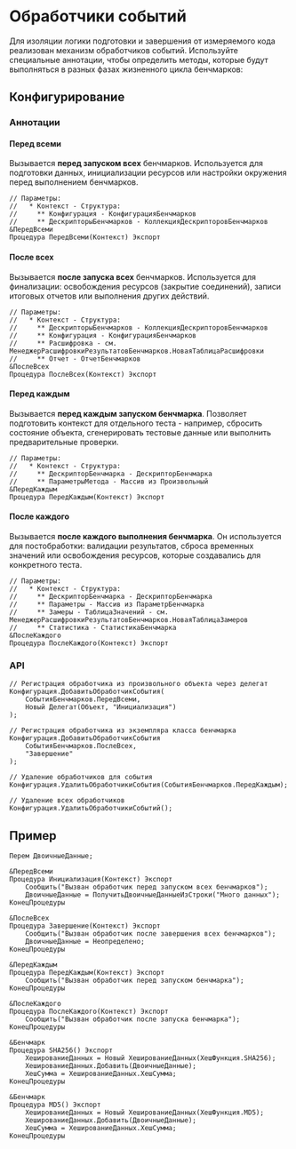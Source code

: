 # Обработчики событий

Для изоляции логики подготовки и завершения от измеряемого кода реализован механизм обработчиков событий.
Используйте специальные аннотации, чтобы определить методы, которые будут выполняться в разных фазах жизненного цикла бенчмарков: 

## Конфигурирование 

### Аннотации

#### Перед всеми
Вызывается **перед запуском всех** бенчмарков.
Используется для подготовки данных, инициализации ресурсов или настройки окружения перед выполнением бенчмарков.

```bsl
// Параметры:
//   * Контекст - Структура:
//     ** Конфигурация - КонфигурацияБенчмарков
//     ** ДескрипторыБенчмарков - КоллекцияДескрипторовБенчмарков
&ПередВсеми
Процедура ПередВсеми(Контекст) Экспорт
```

#### После всех
Вызывается **после запуска всех** бенчмарков.
Используется для финализации: освобождения ресурсов (закрытие соединений), записи итоговых отчетов или выполнения других действий.

```bsl
// Параметры:
//   * Контекст - Структура:
//     ** ДескрипторыБенчмарков - КоллекцияДескрипторовБенчмарков
//     ** Конфигурация - КонфигурацияБенчмарков
//     ** Расшифровка - см. МенеджерРасшифровкиРезультатовБенчмарков.НоваяТаблицаРасшифровки
//     ** Отчет - ОтчетБенчмарков
&ПослеВсех
Процедура ПослеВсех(Контекст) Экспорт
```

#### Перед каждым
Вызывается **перед каждым запуском бенчмарка**. 
Позволяет подготовить контекст для отдельного теста - например, сбросить состояние объекта, сгенерировать тестовые данные или выполнить предварительные проверки.

```bsl
// Параметры:
//   * Контекст - Структура:
//     ** ДескрипторБенчмарка - ДескрипторБенчмарка
//     ** ПараметрыМетода - Массив из Произвольный
&ПередКаждым
Процедура ПередКаждым(Контекст) Экспорт
```

#### После каждого
Вызывается **после каждого выполнения бенчмарка**. 
Он используется для постобработки: валидации результатов, сброса временных значений или освобождения ресурсов, которые создавались для конкретного теста.

```bsl
// Параметры:
//   * Контекст - Структура:
//     ** ДескрипторБенчмарка - ДескрипторБенчмарка
//     ** Параметры - Массив из ПараметрБенчмарка
//     ** Замеры - ТаблицаЗначений - см. МенеджерРасшифровкиРезультатовБенчмарков.НоваяТаблицаЗамеров
//     ** Статистика - СтатистикаБенчмарка
&ПослеКаждого
Процедура ПослеКаждого(Контекст) Экспорт
```

### API

```bsl
// Регистрация обработчика из произвольного объекта через делегат
Конфигурация.ДобавитьОбработчикСобытия(
	СобытияБенчмарков.ПередВсеми,
	Новый Делегат(Объект, "Инициализация")
);

// Регистрация обработчика из экземпляра класса бенчмарка
Конфигурация.ДобавитьОбработчикСобытия
	СобытияБенчмарков.ПослеВсех,
	"Завершение"
);

// Удаление обработчиков для события
Конфигурация.УдалитьОбработчикиСобытия(СобытияБенчмарков.ПередКаждым);

// Удаление всех обработчиков
Конфигурация.УдалитьОбработчикиСобытий();
```

## Пример

```bsl
Перем ДвоичныеДанные;

&ПередВсеми
Процедура Инициализация(Контекст) Экспорт
	Сообщить("Вызван обработчик перед запуском всех бенчмарков");
	ДвоичныеДанные = ПолучитьДвоичныеДанныеИзСтроки("Много данных");
КонецПроцедуры

&ПослеВсех
Процедура Завершение(Контекст) Экспорт
	Сообщить("Вызван обработчик после завершения всех бенчмарков");
	ДвоичныеДанные = Неопределено;
КонецПроцедуры

&ПередКаждым
Процедура ПередКаждым(Контекст) Экспорт	
	Сообщить("Вызван обработчик перед запуском бенчмарка");
КонецПроцедуры

&ПослеКаждого
Процедура ПослеКаждого(Контекст) Экспорт
	Сообщить("Вызван обработчик после запуска бенчмарка");
КонецПроцедуры

&Бенчмарк
Процедура SHA256() Экспорт
	ХешированиеДанных = Новый ХешированиеДанных(ХешФункция.SHA256);
	ХешированиеДанных.Добавить(ДвоичныеДанные);
	ХешСумма = ХешированиеДанных.ХешСумма;
КонецПроцедуры

&Бенчмарк
Процедура MD5() Экспорт
	ХешированиеДанных = Новый ХешированиеДанных(ХешФункция.MD5);
	ХешированиеДанных.Добавить(ДвоичныеДанные);
	ХешСумма = ХешированиеДанных.ХешСумма;
КонецПроцедуры
```
